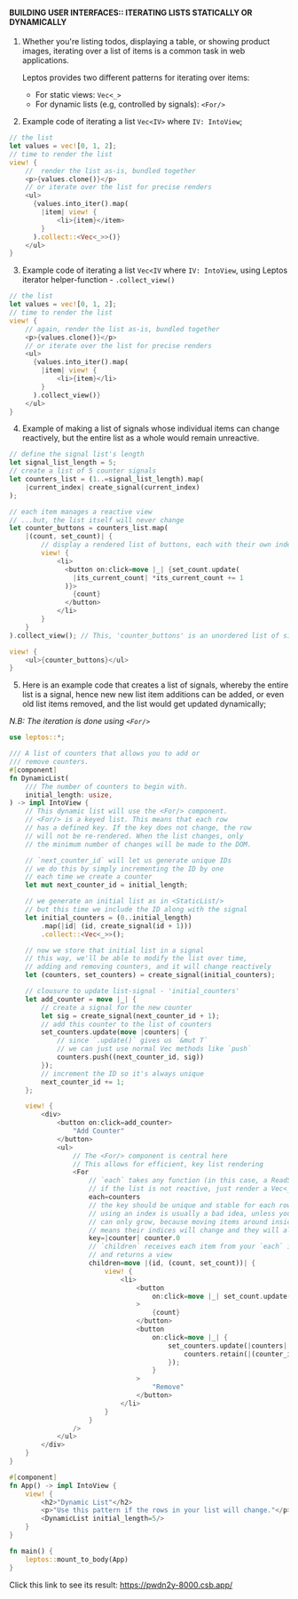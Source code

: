 <h4>
BUILDING USER INTERFACES::
ITERATING LISTS STATICALLY OR DYNAMICALLY
</h4>

1. Whether you're listing todos, displaying a table, or showing product images, iterating over a list of items is a common task in web applications.

   Leptos provides two different patterns for iterating over items:

   - For static views: `Vec<_>`
   - For dynamic lists (e.g, controlled by signals): `<For/>`

2. Example code of iterating a list `Vec<IV>` where `IV: IntoView`;

```rs
// the list
let values = vec![0, 1, 2];
// time to render the list
view! {
    //  render the list as-is, bundled together
    <p>{values.clone()}</p>
    // or iterate over the list for precise renders
    <ul>
      {values.into_iter().map(
        |item| view! {
            <li>{item}</item>
        }
      ).collect::<Vec<_>>()}
    </ul>
}
```

3. Example code of iterating a list `Vec<IV` where `IV: IntoView`, using Leptos iterator helper-function - `.collect_view()`

```rs
// the list
let values = vec![0, 1, 2];
// time to render the list
view! {
    // again, render the list as-is, bundled together
    <p>{values.clone()}</p>
    // or iterate over the list for precise renders
    <ul>
      {values.into_iter().map(
        |item| view! {
            <li>{item}</li>
        }
      ).collect_view()}
    </ul>
}
```

4. Example of making a list of signals whose individual items can change reactively, but the entire list as a whole would remain unreactive.

```rs
// define the signal list's length
let signal_list_length = 5;
// create a list of 5 counter signals
let counters_list = (1..=signal_list_length).map(
    |current_index| create_signal(current_index)
);

// each item manages a reactive view
// ...but, the list itself will never change
let counter_buttons = counters_list.map(
    |(count, set_count)| {
        // display a rendered list of buttons, each with their own independent signals
        view! {
            <li>
              <button on:click=move |_| {set_count.update(
                |its_current_count| *its_current_count += 1
              )}>
                {count}
              </button>
            </li>
        }
    }
).collect_view(); // This, 'counter_buttons' is an unordered list of signals, each list with its own internally managed reactive view

view! {
    <ul>{counter_buttons}</ul>
}
```

5. Here is an example code that creates a list of signals, whereby the entire list is a signal, hence new new list item additions can be added, or even old list items removed, and the list would get updated dynamically;

_N.B: The iteration is done using `<For/>`_

```rs
use leptos::*;

/// A list of counters that allows you to add or
/// remove counters.
#[component]
fn DynamicList(
    /// The number of counters to begin with.
    initial_length: usize,
) -> impl IntoView {
    // This dynamic list will use the <For/> component.
    // <For/> is a keyed list. This means that each row
    // has a defined key. If the key does not change, the row
    // will not be re-rendered. When the list changes, only
    // the minimum number of changes will be made to the DOM.

    // `next_counter_id` will let us generate unique IDs
    // we do this by simply incrementing the ID by one
    // each time we create a counter
    let mut next_counter_id = initial_length;

    // we generate an initial list as in <StaticList/>
    // but this time we include the ID along with the signal
    let initial_counters = (0..initial_length)
        .map(|id| (id, create_signal(id + 1)))
        .collect::<Vec<_>>();

    // now we store that initial list in a signal
    // this way, we'll be able to modify the list over time,
    // adding and removing counters, and it will change reactively
    let (counters, set_counters) = create_signal(initial_counters);

    // clousure to update list-signal - 'initial_counters'
    let add_counter = move |_| {
        // create a signal for the new counter
        let sig = create_signal(next_counter_id + 1);
        // add this counter to the list of counters
        set_counters.update(move |counters| {
            // since `.update()` gives us `&mut T`
            // we can just use normal Vec methods like `push`
            counters.push((next_counter_id, sig))
        });
        // increment the ID so it's always unique
        next_counter_id += 1;
    };

    view! {
        <div>
            <button on:click=add_counter>
                "Add Counter"
            </button>
            <ul>
                // The <For/> component is central here
                // This allows for efficient, key list rendering
                <For
                    // `each` takes any function (in this case, a ReadSignal<_>) that returns an iterator (usually a list of signals or derived signal)
                    // if the list is not reactive, just render a Vec<_> instead of <For/>
                    each=counters
                    // the key should be unique and stable for each row
                    // using an index is usually a bad idea, unless your list
                    // can only grow, because moving items around inside the list
                    // means their indices will change and they will all rerender
                    key=|counter| counter.0
                    // `children` receives each item from your `each` iterator
                    // and returns a view
                    children=move |(id, (count, set_count))| {
                        view! {
                            <li>
                                <button
                                    on:click=move |_| set_count.update(|n| *n += 1)
                                >
                                    {count}
                                </button>
                                <button
                                    on:click=move |_| {
                                        set_counters.update(|counters| {
                                            counters.retain(|(counter_id, _)| counter_id != &id)
                                        });
                                    }
                                >
                                    "Remove"
                                </button>
                            </li>
                        }
                    }
                />
            </ul>
        </div>
    }
}

#[component]
fn App() -> impl IntoView {
    view! {
        <h2>"Dynamic List"</h2>
        <p>"Use this pattern if the rows in your list will change."</p>
        <DynamicList initial_length=5/>
    }
}

fn main() {
    leptos::mount_to_body(App)
}

```

Click this link to see its result: https://pwdn2y-8000.csb.app/
